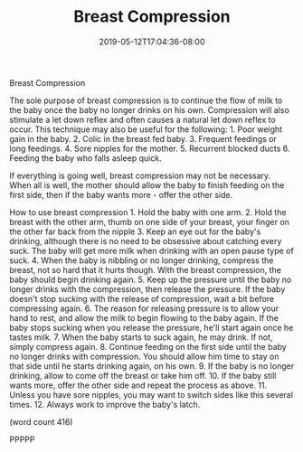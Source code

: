 ﻿---
title: "Breast Compression"
date: 2019-05-12T17:04:36-08:00
description: "Breast Feeding Tips for Web Success"
featured_image: "/images/Breast Feeding.jpg"
tags: ["Breast Feeding"]
---

Breast Compression

The sole purpose of breast compression is to continue
the flow of milk to the baby once the baby no longer
drinks on his own.  Compression will also stimulate
a let down reflex and often causes a natural let
down reflex to occur.  This technique may also be
useful for the following:
	1.  Poor weight gain in the baby.
	2.  Colic in the breast fed baby.
	3.  Frequent feedings or long feedings.
	4.  Sore nipples for the mother.
	5.  Recurrent blocked ducts
	6.  Feeding the baby who falls asleep quick.

If everything is going well, breast compression may 
not be necessary.  When all is well, the mother should
allow the baby to finish feeding on the first side,
then if the baby wants more - offer the other side.

How to use breast compression 
	1.  Hold the baby with one arm.
	2.  Hold the breast with the other arm, thumb
on one side of your breast, your finger on the other
far back from the nipple
	3.  Keep an eye out for the baby's drinking,
although there is no need to be obsessive about 
catching every suck.  The baby will get more milk when
drinking with an open pause type of suck.
	4.  When the baby is nibbling or no longer
drinking, compress the breast, not so hard that it 
hurts though.  With the breast compression, the baby
should begin drinking again.
	5.  Keep up the pressure until the baby no
longer drinks with the compression, then release the
pressure.  If the baby doesn't stop sucking with the
release of compression, wait a bit before compressing
again.
	6.  The reason for releasing pressure is to 
allow your hand to rest, and allow the milk to begin
flowing to the baby again.  If the baby stops sucking
when you release the pressure, he'll start again 
once he tastes milk.
	7.  When the baby starts to suck again, he 
may drink.  If not, simply compress again.
	8.  Continue feeding on the first side until
the baby no longer drinks with compression.  You 
should allow him time to stay on that side until he
starts drinking again, on his own.
	9.  If the baby is no longer drinking, allow
to come off the breast or take him off.
	10.  If the baby still wants more, offer the
other side and repeat the process as above.
	11.  Unless you have sore nipples, you may
want to switch sides like this several times.
	12.  Always work to improve the baby's latch.

(word count 416)

PPPPP

